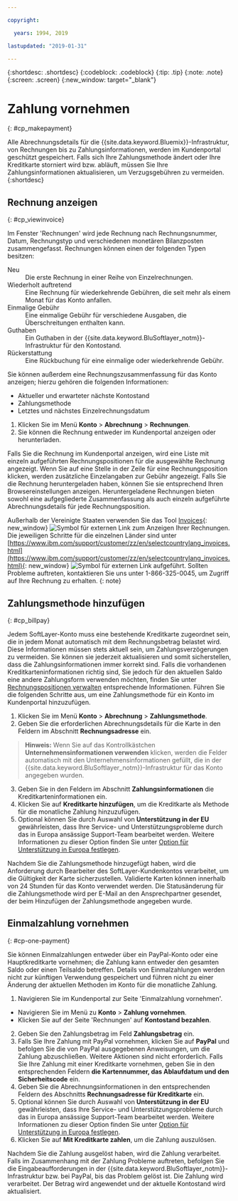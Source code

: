 ```yaml
---

copyright:

  years: 1994, 2019

lastupdated: "2019-01-31"

---
```


{:shortdesc: .shortdesc}
{:codeblock: .codeblock}
{:tip: .tip}
{:note: .note}
{:screen: .screen}
{:new_window: target="_blank"}


# Zahlung vornehmen
{: #cp_makepayment}

Alle Abrechnungsdetails für die {{site.data.keyword.Bluemix}}-Infrastruktur, von Rechnungen bis zu Zahlungsinformationen, werden im Kundenportal geschützt gespeichert. Falls sich Ihre Zahlungsmethode ändert oder Ihre Kreditkarte storniert wird bzw. abläuft, müssen Sie Ihre Zahlungsinformationen aktualisieren, um Verzugsgebühren zu vermeiden.
{:shortdesc}

## Rechnung anzeigen
{: #cp_viewinvoice}

Im Fenster 'Rechnungen' wird jede Rechnung nach Rechnungsnummer, Datum, Rechnungstyp und verschiedenen monetären Bilanzposten zusammengefasst. Rechnungen können einen der folgenden Typen besitzen:

<dl>
<dt>Neu</dt>
<dd>Die erste Rechnung in einer Reihe von Einzelrechnungen.</dd>
<dt>Wiederholt auftretend</dt>
<dd>Eine Rechnung für wiederkehrende Gebühren, die seit mehr als einem Monat für das Konto anfallen.</dd>
<dt>Einmalige Gebühr</dt>
<dd>Eine einmalige Gebühr für verschiedene Ausgaben, die Überschreitungen enthalten kann.</dd>
<dt>Guthaben</dt>
<dd>Ein Guthaben in der {{site.data.keyword.BluSoftlayer_notm}}-Infrastruktur für den Kontostand.</dd>
<dt>Rückerstattung</dt>
<dd>Eine Rückbuchung für eine einmalige oder wiederkehrende Gebühr.</dd>
</dl>

Sie können außerdem eine Rechnungszusammenfassung für das Konto anzeigen; hierzu gehören die folgenden Informationen:
  * Aktueller und erwarteter nächste Kontostand
  * Zahlungsmethode
  * Letztes und nächstes Einzelrechnungsdatum

1. Klicken Sie im Menü **Konto** > **Abrechnung** > **Rechnungen**.
2. Sie können die Rechnung entweder im Kundenportal anzeigen oder herunterladen.

Falls Sie die Rechnung im Kundenportal anzeigen, wird eine Liste mit einzeln aufgeführten Rechnungspositionen für die ausgewählte Rechnung angezeigt. Wenn Sie auf eine Stelle in der Zeile für eine Rechnungsposition klicken, werden zusätzliche Einzelangaben zur Gebühr angezeigt. Falls Sie die Rechnung heruntergeladen haben, können Sie sie entsprechend Ihren Browsereinstellungen anzeigen. Heruntergeladene Rechnungen bieten sowohl eine aufgegliederte Zusammenfassung als auch einzeln aufgeführte Abrechnungsdetails für jede Rechnungsposition.

Außerhalb der Vereinigte Staaten verwenden Sie das Tool [Invoices](http://www.ibm.com/support/customer/invoices){: new_window} ![Symbol für externen Link](../icons/launch-glyph.svg "Symbol für externen Link") zum Anzeigen Ihrer Rechnungen. Die jeweiligen Schritte für die einzelnen Länder sind unter [https://www.ibm.com/support/customer/zz/en/selectcountrylang_invoices.html](https://www.ibm.com/support/customer/zz/en/selectcountrylang_invoices.html){: new_window} ![Symbol für externen Link](../icons/launch-glyph.svg "Symbol für externen Link") aufgeführt. Sollten Probleme auftreten, kontaktieren Sie uns unter 1-866-325-0045, um Zugriff auf Ihre Rechnung zu erhalten.
{: note}

## Zahlungsmethode hinzufügen
{: #cp_billpay}

Jedem SoftLayer-Konto muss eine bestehende Kreditkarte zugeordnet sein, die in jedem Monat automatisch mit dem Rechnungsbetrag belastet wird. Diese Informationen müssen stets aktuell sein, um Zahlungsverzögerungen zu vermeiden. Sie können sie jederzeit aktualisieren und somit sicherstellen, dass die Zahlungsinformationen immer korrekt sind. Falls die vorhandenen Kreditkarteninformationen richtig sind, Sie jedoch für den aktuellen Saldo eine andere Zahlungsform verwenden möchten, finden Sie unter [Rechnungspositionen verwalten](/docs/customer-portal?topic=customer-portal-manage-billing#manage-billing) entsprechende Informationen. Führen Sie die folgenden Schritte aus, um eine Zahlungsmethode für ein Konto im Kundenportal hinzuzufügen.

1. Klicken Sie im Menü **Konto** > **Abrechnung** > **Zahlungsmethode**.
2. Geben Sie die erforderlichen Abrechnungsdetails für die Karte in den Feldern im Abschnitt **Rechnungsadresse** ein.
> **Hinweis:** Wenn Sie auf das Kontrollkästchen **Unternehmensinformationen verwenden** klicken, werden die Felder automatisch mit den Unternehmensinformationen gefüllt, die in der {{site.data.keyword.BluSoftlayer_notm}}-Infrastruktur für das Konto angegeben wurden.
3. Geben Sie in den Feldern im Abschnitt **Zahlungsinformationen** die Kreditkarteninformationen ein.
4. Klicken Sie auf **Kreditkarte hinzufügen**, um die Kreditkarte als Methode für die monatliche Zahlung hinzuzufügen.
5. Optional können Sie durch Auswahl von **Unterstützung in der EU** gewährleisten, dass Ihre Service- und Unterstützungsprobleme durch das in Europa ansässige Support-Team bearbeitet werden.  Weitere Informationen zu dieser Option finden Sie unter [Option für Unterstützung in Europa festlegen](/docs/customer-portal?topic=customer-portal-cp_seteusupported#cp_seteusupported).

Nachdem Sie die Zahlungsmethode hinzugefügt haben, wird die Anforderung durch Bearbeiter des SoftLayer-Kundenkontos verarbeitet, um die Gültigkeit der Karte sicherzustellen. Validierte Karten können innerhalb von 24 Stunden für das Konto verwendet werden. Die Statusänderung für die Zahlungsmethode wird per E-Mail an den Ansprechpartner gesendet, der beim Hinzufügen der Zahlungsmethode angegeben wurde.

## Einmalzahlung vornehmen
{: #cp-one-payment}

Sie können Einmalzahlungen entweder über ein PayPal-Konto oder eine Hauptkreditkarte vornehmen; die Zahlung kann entweder den gesamten Saldo oder einen Teilsaldo betreffen. Details von Einmalzahlungen werden nicht zur künftigen Verwendung gespeichert und führen nicht zu einer Änderung der aktuellen Methoden im Konto für die monatliche Zahlung.

1. Navigieren Sie im Kundenportal zur Seite 'Einmalzahlung vornehmen'.
 * Navigieren Sie im Menü zu **Konto** > **Zahlung vornehmen**.
 * Klicken Sie auf der Seite 'Rechnungen' auf **Kontostand bezahlen**.
2. Geben Sie den Zahlungsbetrag im Feld **Zahlungsbetrag** ein.
3. Falls Sie Ihre Zahlung mit PayPal vornehmen, klicken Sie auf **PayPal** und befolgen Sie die von PayPal ausgegebenen Anweisungen, um die Zahlung abzuschließen. Weitere Aktionen sind nicht erforderlich. Falls Sie Ihre Zahlung mit einer Kreditkarte vornehmen, geben Sie in den entsprechenden Feldern **die Kartennummer, das Ablaufdatum und den Sicherheitscode** ein.
4. Geben Sie die Abrechnungsinformationen in den entsprechenden Feldern des Abschnitts **Rechnungsadresse für Kreditkarte** ein.
5. Optional können Sie durch Auswahl von **Unterstützung in der EU** gewährleisten, dass Ihre Service- und Unterstützungsprobleme durch das in Europa ansässige Support-Team bearbeitet werden.  Weitere Informationen zu dieser Option finden Sie unter [Option für Unterstützung in Europa festlegen](/docs/customer-portal?topic=customer-portal-cp_seteusupported#cp_seteusupported).
6. Klicken Sie auf **Mit Kreditkarte zahlen**, um die Zahlung auszulösen.

Nachdem Sie die Zahlung ausgelöst haben, wird die Zahlung verarbeitet. Falls im Zusammenhang mit der Zahlung Probleme auftreten, befolgen Sie die Eingabeaufforderungen in der {{site.data.keyword.BluSoftlayer_notm}}-Infrastruktur bzw. bei PayPal, bis das Problem gelöst ist. Die Zahlung wird verarbeitet. Der Betrag wird angewendet und der aktuelle Kontostand wird aktualisiert.
